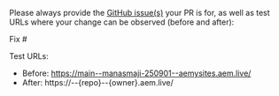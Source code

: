 Please always provide the [GitHub issue(s)](../issues) your PR is for, as well as test URLs where your change can be observed (before and after):

Fix #<gh-issue-id>

Test URLs:
- Before: https://main--manasmaji-250901--aemysites.aem.live/
- After: https://<branch>--{repo}--{owner}.aem.live/
